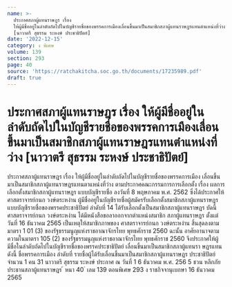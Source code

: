 ```yaml
---
name: >-
  ประกาศสภาผู้แทนราษฎร เรื่อง
  ให้ผู้มีชื่ออยู่ในลำดับถัดไปในบัญชีรายชื่อของพรรคการเมืองเลื่อนขึ้นมาเป็นสมาชิกสภาผู้แทนราษฎรแทนตำแหน่งที่ว่าง
  [นาวาตรี สุธรรม ระหงษ์ ประชาธิปัตย์]
date: '2022-12-15'
category: ง พิเศษ
volume: 139
section: 293
page: 40
source: 'https://ratchakitcha.soc.go.th/documents/17235989.pdf'
draft: true
---
```


# ประกาศสภาผู้แทนราษฎร เรื่อง ให้ผู้มีชื่ออยู่ในลำดับถัดไปในบัญชีรายชื่อของพรรคการเมืองเลื่อนขึ้นมาเป็นสมาชิกสภาผู้แทนราษฎรแทนตำแหน่งที่ว่าง [นาวาตรี สุธรรม ระหงษ์ ประชาธิปัตย์]

ประกาศสภาผู้แทนราษฎร เรื่อง ให้ผู้มีชื่ออยู่ในลำดับถัดไปในบัญชีรายชื่อของพรรคการเมือง เลื่อนขึ้นมาเป็นสมาชิกสภาผู้แทนราษฎรแทนตาแหน่งที่ว่าง ตามประกาศคณะกรรมการการเลือกตั้ง เรื่อง ผลการเลือกตั้งสมาชิกสภาผู้แทนราษฎร แบบบัญชีรายชื่อ ลงวันที่ 8 พฤษภาคม พ.ศ. 2562 ซึ่งได้ประกาศให้ ศาสตราจารย์กนก วงษ์ตระหง่าน ผู้มีชื่ออยู่ในบัญชีรายชื่อผู้สมัครรับเลือกตั้งสมาชิกสภาผู้แทนราษฎรแบบบัญชีรายชื่อของพรรคประชาธิปัตย์ ลำดับที่ 14 ได้รับเลือกตั้งเป็นสมาชิกสภาผู้แทนราษฎร บัดนี้ ศาสตราจารย์กนก วงษ์ตระหง่าน ได้มีหนังสือขอลาออกจากตำแหน่งสมาชิก สภาผู้แทนราษฎร ตั้งแต่วันที่ 16 ธันวาคม 2565 เป็นเหตุให้สมาชิกภาพของ ศาสตราจารย์กนก วงษ์ตระหง่าน สิ้นสุดลงตามมาตรา 1 01 (3) ของรัฐธรรมนูญแห่งราชอาณาจักรไทย พุทธศักราช 2560 ฉะนั้น อาศัยอานาจตามความในมาตรา 105 (2) ของรัฐธรรมนูญแห่งราชอาณาจักรไทย พุทธศักราช 2560 จึงประกาศให้ผู้มีชื่อในลำดับถัดไปในบัญชีรายชื่อของพรรคประชาธิปัตย์ เลื่อนขึ้นมาเป็นสมาชิกสภาผู้แทนรา ษฎรแทน ดังนี้ ชื่อพรรคการเมือง ลำดับที่ รายชื่อผู้ได้รับเลื่อนขึ้นมาเป็นสมาชิกสภาผู้แทนราษฎร ประชาธิปัตย์ จำนวน 1 คน 31 นาวาตรี สุธรรม ระหงษ์ ประกาศ ณ วันที่ 1 6 ธันวาคม พ.ศ. 256 5 ชวน หลีกภัย ประธานสภาผู้แทนราษฎร ้ หนา 40 ่ เลม 139 ตอนพิเศษ 293 ง ราชกิจจานุเบกษา 16 ธันวาคม 2565
